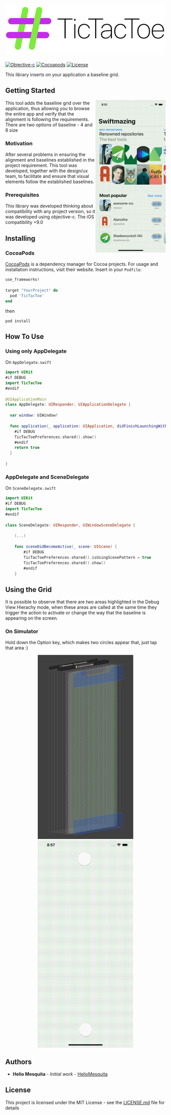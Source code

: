 <h3 align="center">
  <a href="https://github.com/HelioMesquita/TicTacToe/blob/master/.assets/logo.png">
    <img src="https://github.com/HelioMesquita/TicTacToe/blob/master/.assets/logo.png?raw=true" alt="TicTacToe Logo" width="500">
  </a>
</h3>

[![Objective-c](https://img.shields.io/badge/Objective--c-language-blue)](https://developer.apple.com/library/archive/documentation/Cocoa/Conceptual/ProgrammingWithObjectiveC/Introduction/Introduction.html)
[![Cocoapods](https://img.shields.io/badge/Cocoapods-compatible-orange)](https://cocoapods.org)
[![License](https://img.shields.io/badge/license-MIT-brightgreen.svg?style=flat)](https://github.com/HelioMesquita/TicTacToe/blob/master/LICENSE)

This library inserts on your application a baseline grid.

## Getting Started

<img src="https://github.com/HelioMesquita/TicTacToe/blob/master/.assets/exampleApp.png" align="right"
     title="Example" width="220  " height="476">

This tool adds the baseline grid over the application, thus allowing you to browse the entire app and verify that the alignment is following the requirements. There are two options of baseline - 4 and 8 size

### Motivation 

After several problems in ensuring the alignment and baselines established in the project requirement. This tool was developed, together with the design/ux team, to facilitate and ensure that visual elements follow the established baselines.

### Prerequisites

This library was developed thinking about compatibility with any project version, so it was developed using objective-c. The iOS compatibility +9.0

## Installing

### CocoaPods

[CocoaPods](https://cocoapods.org) is a dependency manager for Cocoa projects. For usage and installation instructions, visit their website. Insert in your `Podfile`:

```ruby
use_frameworks!

target "YourProject" do
  pod 'TicTacToe'
end
```

then

```
pod install
```

## How To Use

### Using only AppDelegate

On `AppDelegate.swift` 

```swift
import UIKit
#if DEBUG
import TicTacToe
#endif

@UIApplicationMain
class AppDelegate: UIResponder, UIApplicationDelegate {

  var window: UIWindow?

  func application(_ application: UIApplication, didFinishLaunchingWithOptions launchOptions: [UIApplication.LaunchOptionsKey: Any]?) -> Bool {
    #if DEBUG
    TicTacToePreferences.shared().show()
    #endif
    return true
  }

}
```

### AppDelegate and SceneDelegate

On `SceneDelegate.swift`

```swift
import UIKit
#if DEBUG
import TicTacToe
#endif

class SceneDelegate: UIResponder, UIWindowSceneDelegate {

    (...)

    func sceneDidBecomeActive(_ scene: UIScene) {
        #if DEBUG
        TicTacToePreferences.shared().isUsingScenePattern = true
        TicTacToePreferences.shared().show()
        #endif
    }

```

## Using the Grid

It is possible to observe that there are two areas highlighted in the Debug View Hierachy mode, when these areas are called at the same time they trigger the action to activate or change the way that the baseline is appearing on the screen.

### On Simulator

Hold down the Option key, which makes two circles appear that, just tap that area :)

<p align="center">
    <img src="https://github.com/HelioMesquita/TicTacToe/blob/master/.assets/debugMode.png" width="300" max-width="40%" alt="Debug mode" />
    <img src="https://github.com/HelioMesquita/TicTacToe/blob/master/.assets/twoTaps.png" width="300" max-width="40%" alt="Two taps" />
</p>

## Authors

* **Helio Mesquita** - *Initial work* - [HelioMesquita](https://github.com/HelioMesquita)

## License

This project is licensed under the MIT License - see the [LICENSE.md](LICENSE.md) file for details